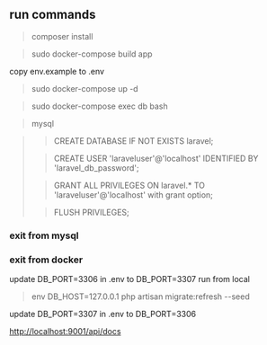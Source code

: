 ## run commands 

> composer install

> sudo docker-compose build app

copy env.example to .env

> sudo docker-compose up -d

> sudo docker-compose exec db bash

> mysql

>>CREATE DATABASE IF NOT EXISTS laravel;
>
>>CREATE USER 'laraveluser'@'localhost' IDENTIFIED BY 'laravel_db_password';
>
>>GRANT ALL PRIVILEGES ON laravel.* TO 'laraveluser'@'localhost' with grant option;
>
>>FLUSH PRIVILEGES;

### exit from mysql

### exit from docker

update DB_PORT=3306 in .env to DB_PORT=3307
run from local
> env DB_HOST=127.0.0.1 php artisan migrate:refresh --seed

update DB_PORT=3307 in .env to DB_PORT=3306

[http://localhost:9001/api/docs](http://localhost:9001/api/docs)

